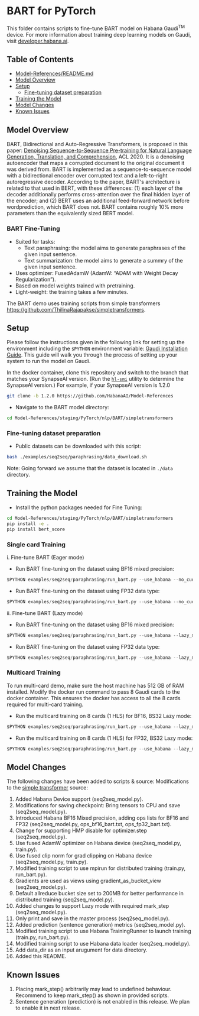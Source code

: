 # BART for PyTorch

This folder contains scripts to fine-tune BART model on Habana Gaudi<sup>TM</sup> device.
For more information about training deep learning models on Gaudi, visit [developer.habana.ai](https://developer.habana.ai/resources/).

## Table of Contents
  * [Model-References/README.md](https://github.com/HabanaAI/Model-References/blob/master/README.md)
  * [Model Overview](#model-overview)
  * [Setup](#setup)
    - [Fine-tuning dataset preparation](#fine-tuning-dataset-preparation)
  * [Training the Model](#training-the-model)
  * [Model Changes](#model-changes)
  * [Known Issues](#known-issues)

## Model Overview

BART, Bidirectional and Auto-Regressive Transformers, is proposed in this paper: [Denoising Sequence-to-Sequence Pre-training for Natural Language Generation, Translation, and Comprehension](https://aclanthology.org/2020.acl-main.703/), ACL 2020. It is a denoising autoencoder that maps a corrupted document to the original document it was derived from. BART is implemented as a sequence-to-sequence model with a bidirectional encoder over corrupted text and a left-to-right autoregressive decoder. According to the paper, BART's architecture is related to that used in BERT, with these differences: (1) each layer of the decoder additionally performs cross-attention over the final hidden layer of the encoder; and (2) BERT uses an additional feed-forward network before wordprediction, which BART does not. BART contains roughly 10% more parameters than the equivalently sized BERT model.

### BART Fine-Tuning
- Suited for tasks:
  - Text paraphrasing: the model aims to generate paraphrases of the given input sentence.
  - Text summarization: the model aims to generate a summry of the given input sentence.
- Uses optimizer: FusedAdamW (AdamW: “ADAM with Weight Decay Regularization”).
- Based on model weights trained with pretraining.
- Light-weight: the training takes a few minutes.

The BART demo uses training scripts from simple transformers https://github.com/ThilinaRajapakse/simpletransformers.

## Setup

Please follow the instructions given in the following link for setting up the
environment including the `$PYTHON` environment variable: [Gaudi Installation
Guide](https://docs.habana.ai/en/latest/Installation_Guide/GAUDI_Installation_Guide.html).
This guide will walk you through the process of setting up your system to run
the model on Gaudi.

In the docker container, clone this repository and switch to the branch that matches your SynapseAI version. (Run the
[`hl-smi`](https://docs.habana.ai/en/latest/System_Management_Tools_Guide/System_Management_Tools.html#hl-smi-utility-options)
utility to determine the SynapseAI version.) For example, if your SynapseAI version is 1.2.0

```bash
git clone -b 1.2.0 https://github.com/HabanaAI/Model-References
```

- Navigate to the BART model directory:
```bash
cd Model-References/staging/PyTorch/nlp/BART/simpletransformers
```

### Fine-tuning dataset preparation

- Public datasets can be downloaded with this script:
```bash
bash ./examples/seq2seq/paraphrasing/data_download.sh
```

Note: Going forward we assume that the dataset is located in `./data` directory.

## Training the Model

- Install the python packages needed for Fine Tuning:
```bash
cd Model-References/staging/PyTorch/nlp/BART/simpletransformers
pip install -e .
pip install bert_score
```

### Single card Training
i. Fine-tune BART (Eager mode)

- Run BART fine-tuning on the dataset using BF16 mixed precision:
```python
$PYTHON examples/seq2seq/paraphrasing/run_bart.py --use_habana --no_cuda --use_fused_adam --use_fused_clip_norm --max_seq_length 128 --train_batch_size 32 --num_train_epochs 5 --save_best_model --output_dir output --bf16
```

- Run BART fine-tuning on the dataset using FP32 data type:
```python
$PYTHON examples/seq2seq/paraphrasing/run_bart.py --use_habana --no_cuda --use_fused_adam --use_fused_clip_norm --max_seq_length 128 --train_batch_size 32 --num_train_epochs 5 --save_best_model --output_dir output
```

ii. Fine-tune BART (Lazy mode)

- Run BART fine-tuning on the dataset using BF16 mixed precision:
```python
$PYTHON examples/seq2seq/paraphrasing/run_bart.py --use_habana --lazy_mode --no_cuda --use_fused_adam --use_fused_clip_norm --max_seq_length 128 --train_batch_size 32 --num_train_epochs 5 --logging_steps 50 --save_best_model --output_dir output --bf16
```

- Run BART fine-tuning on the dataset using FP32 data type:
```python
$PYTHON examples/seq2seq/paraphrasing/run_bart.py --use_habana --lazy_mode --no_cuda --use_fused_adam --use_fused_clip_norm --max_seq_length 128 --train_batch_size 32 --num_train_epochs 5 --logging_steps 50 --save_best_model --output_dir output
```

### Multicard Training
To run multi-card demo, make sure the host machine has 512 GB of RAM installed. Modify the docker run command to pass 8 Gaudi cards to the docker container. This ensures the docker has access to all the 8 cards required for multi-card training.

- Run the multicard training on 8 cards (1 HLS) for BF16, BS32 Lazy mode:
```python
$PYTHON examples/seq2seq/paraphrasing/run_bart.py --use_habana --lazy_mode --no_cuda --use_fused_adam --use_fused_clip_norm --max_seq_length 128 --train_batch_size 32 --num_train_epochs 5 --logging_steps 50 --save_best_model --output_dir /tmp/multicards --bf16 --distributed
```

- Run the multicard training on 8 cards (1 HLS) for FP32, BS32 Lazy mode:
```python
$PYTHON examples/seq2seq/paraphrasing/run_bart.py --use_habana --lazy_mode --no_cuda --use_fused_adam --use_fused_clip_norm --max_seq_length 128 --train_batch_size 32 --num_train_epochs 5 --logging_steps 50 --save_best_model --output_dir /tmp/multicards --distributed
```

## Model Changes

The following changes have been added to scripts & source:
Modifications to the [simple transformer](https://github.com/ThilinaRajapakse/simpletransformers) source:

1. Added Habana Device support (seq2seq_model.py).
2. Modifications for saving checkpoint: Bring tensors to CPU and save (seq2seq_model.py).
3. Introduced Habana BF16 Mixed precision, adding ops lists for BF16 and FP32 (seq2seq_model.py, ops_bf16_bart.txt, ops_fp32_bart.txt).
4. Change for supporting HMP disable for optimizer.step (seq2seq_model.py).
5. Use fused AdamW optimizer on Habana device (seq2seq_model.py, train.py).
6. Use fused clip norm for grad clipping on Habana device (seq2seq_model.py, train.py).
7. Modified training script to use mpirun for distributed training (train.py, run_bart.py).
8. Gradients are used as views using gradient_as_bucket_view (seq2seq_model.py).
9. Default allreduce bucket size set to 200MB for better performance in distributed training (seq2seq_model.py).
10. Added changes to support Lazy mode with required mark_step (seq2seq_model.py).
11. Only print and save in the master process (seq2seq_model.py).
12. Added prediction (sentence generation) metrics (seq2seq_model.py).
13. Modified training script to use Habana TrainingRunner to launch training (train.py, run_bart.py).
14. Modified training script to use Habana data loader (seq2seq_model.py).
15. Add data_dir as an input arugument for data directory.
16. Added this README.

## Known Issues

1. Placing mark_step() arbitrarily may lead to undefined behaviour. Recommend to keep mark_step() as shown in provided scripts.
2. Sentence generation (prediction) is not enabled in this release. We plan to enable it in next release.
